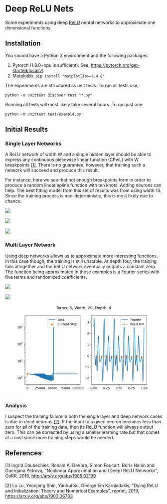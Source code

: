 # Deep ReLU Nets

Some experiments using deep [ReLU](https://en.wikipedia.org/wiki/Rectifier_(neural_networks)) neural networks to approximate one dimensional functions.

## Installation

You should have a Python 3 environment and the following packages:  
1. Pytorch (1.8.0+cpu is sufficient). See: https://pytorch.org/get-started/locally/.
2. Matplotlib. `pip install "matplotlib>=3.4.0"`

The experiments are structured as unit tests. To run all tests use:
```
python -m unittest discover test "*.py"
```

Running all tests will most likely take several hours. To run just one: 
```
python -m unittest test/example.py
```

## Initial Results

### Single Layer Networks

A ReLU network of width W and a single hidden layer should be able to express any continuous piecewise linear function (CPwL) with W breakpoints [[1]](#References). There is no guarantee, however, that training such a network will succeed and produce this result.

For instance, here we see that not enough breakpoints form in order to produce a random linear spline function with ten knots. Adding neurons can help. The best fitting model from this set of results was from using width 13. Since the training process is non-deterministic, this is most likely due to chance. 

![](./images/CPwL_pts_10_width_10_depth_1.gif)

![](./images/CPwL_pts_10_width_13_depth_1.gif)

![](./images/CPwL_pts_10_width_20_depth_1.gif)


### Multi Layer Network

Using deep networks allows us to approximate more interesting functions. In this case though, the training is still unstable. At depth four, the training fails altogether and the ReLU network eventually outputs a constant zero. The function being approximated in these examples is a Fourier series with five terms and randomized coefficients.

![](./images/Fourier_terms_5_width_20_depth_2.gif)

![](./images/Fourier_terms_5_width_20_depth_3.gif)

![](./images/Fourier_terms_5_width_20_depth_4.gif)

### Analysis

I suspect the training failure in both the single layer and deep network cases is due to dead neurons [[2]](#References). If the input to a given neuron becomes less than zero for all of the training data, then its ReLU function will always output zero. This can be corrected by using a smaller learning rate but that comes at a cost since more training steps would be needed.

## References

[1] Ingrid Daubechies, Ronald A. DeVore, Simon Foucart, Boris Hanin and Guergana Petrova, "Nonlinear Approximation and (Deep) ReLU Networks", CoRR, 2019, http://arxiv.org/abs/1905.02199

[2] Lu Lu, Yeonjong Shin, Yanhui Su, George Em Karniadakis, "Dying ReLU and Initialization: Theory and Numerical Examples", reprint, 2019, https://arxiv.org/abs/1903.06733
